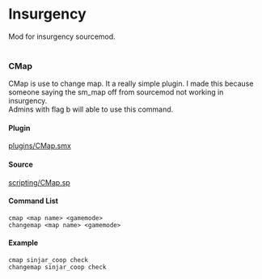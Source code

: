 # Insurgency
Mod for insurgency sourcemod.<br><br>


### CMap
CMap is use to change map. It a really simple plugin. I made this because someone saying the sm_map off from sourcemod not working in insurgency.<br>
Admins with flag b will able to use this command.

#### Plugin
[plugins/CMap.smx](https://github.com/AzumiNeko/Insurgency/blob/master/plugins/CMap.smx?raw=true)

#### Source
[scripting/CMap.sp](https://github.com/AzumiNeko/Insurgency/blob/master/scripting/CMap.sp)

#### Command List
```
cmap <map name> <gamemode>
changemap <map name> <gamemode>
```

#### Example
```
cmap sinjar_coop check
changemap sinjar_coop check
```
